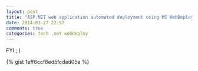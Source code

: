 ```yaml
---
layout: post
title: "ASP.NET web application automated deployment using MS WebDeploy - client-side configuration - part 2"
date: 2014-03-27 22:57
comments: true
categories: tech .net webdeploy
---
```


FYI  ; )

{% gist 1eff6ccf8ed5fcdad05a %}